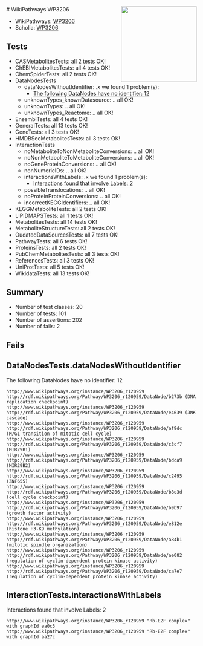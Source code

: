 <img style="float: right; width: 200px" src="https://upload.wikimedia.org/wikipedia/commons/thumb/8/83/Wplogo_with_text_500.png/640px-Wplogo_with_text_500.png" />
# WikiPathways WP3206

* WikiPathways: [WP3206](https://new.wikipathways.org/pathways/WP3206)
* Scholia: [WP3206](https://scholia.toolforge.org/wikipathways/WP3206)
## Tests
* CASMetabolitesTests: all 2 tests OK!
* ChEBIMetabolitesTests: all 4 tests OK!
* ChemSpiderTests: all 2 tests OK!
* DataNodesTests
    * dataNodesWithoutIdentifier: .x we found 1 problem(s):
        * [The following DataNodes have no identifier: 12](#8792c492)
    * unknownTypes_knownDatasource: .. all OK!
    * unknownTypes: .. all OK!
    * unknownTypes_Reactome: .. all OK!
* EnsemblTests: all 4 tests OK!
* GeneralTests: all 13 tests OK!
* GeneTests: all 3 tests OK!
* HMDBSecMetabolitesTests: all 3 tests OK!
* InteractionTests
    * noMetaboliteToNonMetaboliteConversions: .. all OK!
    * noNonMetaboliteToMetaboliteConversions: .. all OK!
    * noGeneProteinConversions: .. all OK!
    * nonNumericIDs: .. all OK!
    * interactionsWithLabels: .x we found 1 problem(s):
        * [Interactions found that involve Labels: 2](#630d2679)
    * possibleTranslocations: .. all OK!
    * noProteinProteinConversions: .. all OK!
    * incorrectKEGGIdentifiers: .. all OK!
* KEGGMetaboliteTests: all 2 tests OK!
* LIPIDMAPSTests: all 1 tests OK!
* MetabolitesTests: all 14 tests OK!
* MetaboliteStructureTests: all 2 tests OK!
* OudatedDataSourcesTests: all 7 tests OK!
* PathwayTests: all 6 tests OK!
* ProteinsTests: all 2 tests OK!
* PubChemMetabolitesTests: all 3 tests OK!
* ReferencesTests: all 3 tests OK!
* UniProtTests: all 5 tests OK!
* WikidataTests: all 13 tests OK!


## Summary

* Number of test classes: 20
* Number of tests: 101
* Number of assertions: 202
* Number of fails: 2

## Fails

<a name="8792c492" />

## DataNodesTests.dataNodesWithoutIdentifier

The following DataNodes have no identifier: 12
```
http://www.wikipathways.org/instance/WP3206_r120959 http://rdf.wikipathways.org/Pathway/WP3206_r120959/DataNode/b273b (DNA replication checkpoint)
http://www.wikipathways.org/instance/WP3206_r120959 http://rdf.wikipathways.org/Pathway/WP3206_r120959/DataNode/e4639 (JNK cascade)
http://www.wikipathways.org/instance/WP3206_r120959 http://rdf.wikipathways.org/Pathway/WP3206_r120959/DataNode/af9dc (M/G1 transition of mitotic cell cycle)
http://www.wikipathways.org/instance/WP3206_r120959 http://rdf.wikipathways.org/Pathway/WP3206_r120959/DataNode/c3cf7 (MIR29B1)
http://www.wikipathways.org/instance/WP3206_r120959 http://rdf.wikipathways.org/Pathway/WP3206_r120959/DataNode/bdca9 (MIR29B2)
http://www.wikipathways.org/instance/WP3206_r120959 http://rdf.wikipathways.org/Pathway/WP3206_r120959/DataNode/c2495 (ZNF655)
http://www.wikipathways.org/instance/WP3206_r120959 http://rdf.wikipathways.org/Pathway/WP3206_r120959/DataNode/b8e3d (cell cycle checkpoint)
http://www.wikipathways.org/instance/WP3206_r120959 http://rdf.wikipathways.org/Pathway/WP3206_r120959/DataNode/b9b97 (growth factor activity)
http://www.wikipathways.org/instance/WP3206_r120959 http://rdf.wikipathways.org/Pathway/WP3206_r120959/DataNode/e812e (histone H3-K9 methylation)
http://www.wikipathways.org/instance/WP3206_r120959 http://rdf.wikipathways.org/Pathway/WP3206_r120959/DataNode/a84b1 (mitotic spindle organization)
http://www.wikipathways.org/instance/WP3206_r120959 http://rdf.wikipathways.org/Pathway/WP3206_r120959/DataNode/ae082 (regulation of cyclin-dependent protein kinase activity)
http://www.wikipathways.org/instance/WP3206_r120959 http://rdf.wikipathways.org/Pathway/WP3206_r120959/DataNode/ca7e7 (regulation of cyclin-dependent protein kinase activity)
```

<a name="630d2679" />

## InteractionTests.interactionsWithLabels

Interactions found that involve Labels: 2
```
http://www.wikipathways.org/instance/WP3206_r120959 "Rb-E2F complex" with graphId ea0c3
http://www.wikipathways.org/instance/WP3206_r120959 "Rb-E2F complex" with graphId aa27c
```

